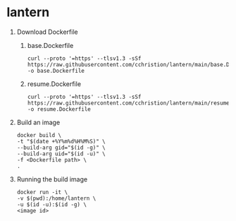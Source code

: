 # lantern

1. Download Dockerfile
   1. base.Dockerfile
      ```shell
      curl --proto '=https' --tlsv1.3 -sSf https://raw.githubusercontent.com/cchristion/lantern/main/base.Dockerfile -o base.Dockerfile
      ```
   2. resume.Dockerfile
      ```shell
      curl --proto '=https' --tlsv1.3 -sSf https://raw.githubusercontent.com/cchristion/lantern/main/resume.Dockerfile -o resume.Dockerfile
      ```

2. Build an image
   ```shell
   docker build \
   -t "$(date +%Y%m%d%H%M%S)" \
   --build-arg gid="$(id -g)" \
   --build-arg uid="$(id -u)" \
   -f <Dockerfile path> \
   .
   ```

3. Running the build image
   ```shell
   docker run -it \
   -v $(pwd):/home/lantern \
   -u $(id -u):$(id -g) \
   <image id>
   ```
